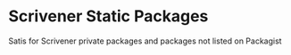 Scrivener Static Packages
=========================

Satis for Scrivener private packages and packages not listed on Packagist